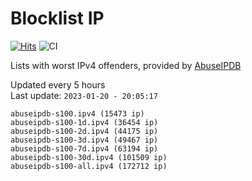 # Blocklist IP

[![Hits](https://hits.seeyoufarm.com/api/count/incr/badge.svg?url=https%3A%2F%2Fgithub.com%2Fborestad%2Fblocklist-ip%2F&count_bg=%2379C83D&title_bg=%23555555&icon=&icon_color=%23E7E7E7&title=hits&edge_flat=false)](https://hits.seeyoufarm.com)  ![CI](https://img.shields.io/github/workflow/status/borestad/blocklist-ip/CI?style=flat-square)

Lists with worst IPv4 offenders, provided by [AbuseIPDB](https://www.abuseipdb.com/)

<!-- FOOTER-PLACEHOLDER -->
Updated every 5 hours<br>
Last update: `2023-01-20 - 20:05:17`
```
abuseipdb-s100.ipv4 (15473 ip)
abuseipdb-s100-1d.ipv4 (36454 ip)
abuseipdb-s100-2d.ipv4 (44175 ip)
abuseipdb-s100-3d.ipv4 (49467 ip)
abuseipdb-s100-7d.ipv4 (63194 ip)
abuseipdb-s100-30d.ipv4 (101509 ip)
abuseipdb-s100-all.ipv4 (172712 ip)
```
